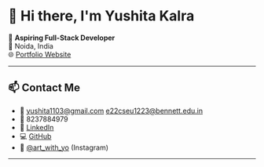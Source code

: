 # 👋 Hi there, I'm Yushita Kalra

🎯 **Aspiring Full-Stack Developer**  
📍 Noida, India  
🌐 [Portfolio Website](https://yushitaaaaaaaa.github.io/)

---

## 📫 Contact Me
- 📧 yushita1103@gmail.com e22cseu1223@bennett.edu.in  
- 📱 8237884979  
- 💼 [LinkedIn](https://www.linkedin.com/in/yushita-kalra-07914825b/)   
- 💻 [GitHub](https://github.com/yushitaaaaaaaa)
- 🎨 [@art_with_yo](https://www.instagram.com/art_with_yo) (Instagram)
---


